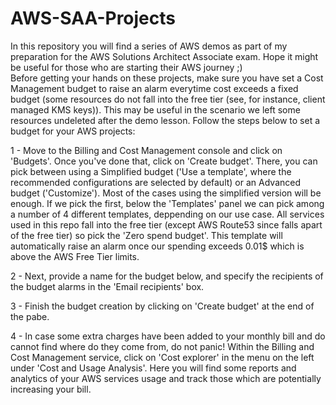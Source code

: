 # AWS-SAA-Projects
In this repository you will find a series of AWS demos as part of my preparation for the AWS Solutions Architect Associate exam. Hope it might be useful for those who are starting their AWS journey ;) <br/>
Before getting your hands on these projects, make sure you have set a Cost Management budget to raise an alarm everytime cost exceeds a fixed budget (some resources do not fall into the free tier (see, for instance, client managed KMS keys)). This may be useful in the scenario we left some resources undeleted after the demo lesson. Follow the steps below to set a budget for your AWS projects: <br/>

1 - Move to the Billing and Cost Management console and click on 'Budgets'. Once you've done that, click on 'Create budget'. There, you can pick between using a Simplified budget ('Use a template', where the recommended configurations are selected by default) or an Advanced budget ('Customize'). Most of the cases using the simplified version will be enough. If we pick the first, below the 'Templates' panel we can pick among a number of 4 different templates, deppending on our use case. All services used in this repo fall into the free tier (except AWS Route53 since falls apart of the free tier) so pick the 'Zero spend budget'. This template will automatically raise an alarm once our spending exceeds 0.01$ which is above the AWS Free Tier limits. <br/>

2 - Next, provide a name for the budget below, and specify the recipients of the budget alarms in the 'Email recipients' box. <br/>

3 - Finish the budget creation by clicking on 'Create budget' at the end of the pabe. <br/>

4 - In case some extra charges have been added to your monthly bill and do cannot find where do they come from, do not panic! Within the Billing and Cost Management service, click on 'Cost explorer' in the menu on the left under 'Cost and Usage Analysis'. Here you will find some reports and analytics of your AWS services usage and track those which are potentially increasing your bill. <br/>
